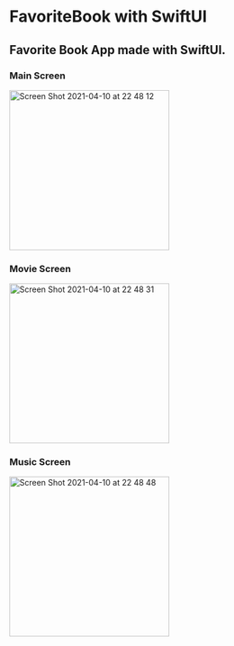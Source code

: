 # FavoriteBook with SwiftUI

## Favorite Book App made with SwiftUI.

### Main Screen
<img width="284" alt="Screen Shot 2021-04-10 at 22 48 12" src="https://user-images.githubusercontent.com/24255354/114283476-a15aa480-9a52-11eb-9047-b671aa999696.png">

### Movie Screen

<img width="284" alt="Screen Shot 2021-04-10 at 22 48 31" src="https://user-images.githubusercontent.com/24255354/114283481-a91a4900-9a52-11eb-81c0-afc806a39855.png">

### Music Screen

<img width="284" alt="Screen Shot 2021-04-10 at 22 48 48" src="https://user-images.githubusercontent.com/24255354/114283489-afa8c080-9a52-11eb-875b-f75bb4b0692a.png">

